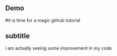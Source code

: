 ## Demo
#it is time for a magic github tutorial

## subtitle 
i am actually seeing some improvement in my code